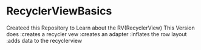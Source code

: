 # RecyclerViewBasics
Createed this Repository to Learn about the RV(RecyclerView)
This Version does
 :creates a recycler vew
 :creates an adapter 
 :inflates the row layout
 :adds data to the recyclerview
